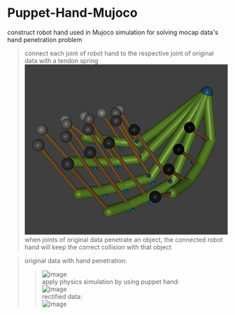 # Puppet-Hand-Mujoco
construct robot hand used in Mujoco simulation for solving mocap data's hand penetration problem  
>  connect each joint of robot hand to the respective joint of original data with a tendon spring  
>  ![image](https://github.com/Hongboooooo/Puppet-Hand-Mujoco/blob/main/puppet%20hand%20with%20tendon.png)  
>  when joints of original data penetrate an object, the connected robot hand will keep the correct collision with that object  

>  original data with hand penetration:  
>> ![image](https://github.com/Hongboooooo/Puppet-Hand-Mujoco/blob/main/S40T082front.gif)  
>  apply physics simulation by using puppet hand:  
>> ![image](https://github.com/Hongboooooo/Puppet-Hand-Mujoco/blob/main/S40T082.gif)  
>  rectified data:  
>> ![image](https://github.com/Hongboooooo/Puppet-Hand-Mujoco/blob/main/S40T082back.gif)  
